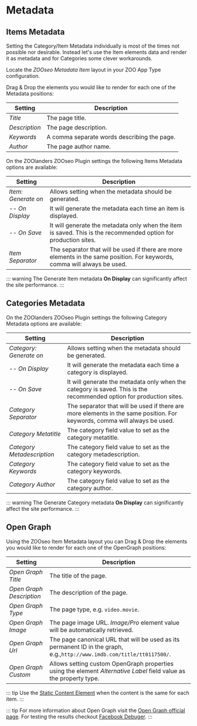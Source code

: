 # Metadata

## Items Metadata

Setting the Category/Item Metadata individually is most of the times not possible nor desirable. Instead let's use the Item elements data and render it as metadata and for Categories some clever workarounds.

Locate the _ZOOseo Metadata Item_ layout in your ZOO App Type configuration.

Drag & Drop the elements you would like to render for each one of the Metadata positions:

| Setting | Description |
| --- | --- |
| _Title_ | The page title. |
| _Description_ | The page description. |
| _Keywords_ | A comma separate words describing the page. |
| _Author_ | The page author name. |

On the ZOOlanders ZOOseo Plugin settings the following Items Metadata options are available:

| Setting | Description |
| --- | --- |
| _Item: Generate on_ | Allows setting when the metadata should be generated. |
| -- _On Display_ | It will generate the metadata each time an item is displayed. |
| -- _On Save_ | It will generate the metadata only when the item is saved. This is the recommended option for production sites. |
| _Item Separator_ | The separator that will be used if there are more elements in the same position. For keywords, comma will always be used. |

::: warning
The Generate Item metadata **On Display** can significantly affect the site performance.
:::

## Categories Metadata

On the ZOOlanders ZOOseo Plugin settings the following Category Metadata options are available:

| Setting | Description |
| --- | --- |
| _Category: Generate on_ | Allows setting when the metadata should be generated. |
| -- _On Display_ | It will generate the metadata each time a category is displayed. |
| -- _On Save_ | It will generate the metadata only when the category is saved. This is the recommended option for production sites. |
| _Category Separator_ | The separator that will be used if there are more elements in the same position. For keywords, comma will always be used. |
| _Category Metatitle_ | The category field value to set as the category metatitle. |
| _Category Metadescription_ | The category field value to set as the category metadescription. |
| _Category Keywords_ | The category field value to set as the category keywords. |
| _Category Author_ | The category field value to set as the category author. |

::: warning
The Generate Category metadata **On Display** can significantly affect the site performance.
:::

## Open Graph

Using the ZOOseo Item Metadata layout you can Drag & Drop the elements you would like to render for each one of the OpenGraph positions:

| Setting | Description |
| --- | --- |
| _Open Graph Title_ | The title of the page. |
| _Open Graph Description_ | The description of the page. |
| _Open Graph Type_ | The page type, e.g. `video.movie`. |
| _Open Graph Image_ | The page image URL. _Image/Pro_ element value will be automatically retrieved. |
| _Open Graph Url_ | The page canonical URL that will be used as its permanent ID in the graph, e.g.,`http://www.imdb.com/title/tt0117500/`. |
| _Open Graph Custom_ | Allows setting custom OpenGraph properties using the element _Alternative Label_ field value as the property type. |

::: tip
Use the [Static Content Element](../../elements/static-content) when the content is the same for each item.
:::

::: tip
For more information about Open Graph visit the [Open Graph official page](http://ogp.me/).
For testing the results checkout [Facebook Debuger](https://www.facebook.com/login.php?next=https%3A%2F%2Fdevelopers.facebook.com%2Ftools%2Fdebug%2F).
:::
